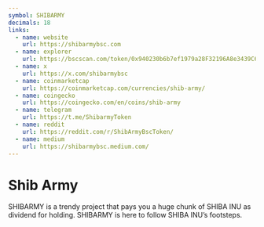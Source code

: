 ```yaml
---
symbol: SHIBARMY
decimals: 18
links:
  - name: website
    url: https://shibarmybsc.com
  - name: explorer
    url: https://bscscan.com/token/0x940230b6b7ef1979a28F32196A8e3439C645BA49
  - name: x
    url: https://x.com/shibarmybsc
  - name: coinmarketcap
    url: https://coinmarketcap.com/currencies/shib-army/
  - name: coingecko
    url: https://coingecko.com/en/coins/shib-army
  - name: telegram
    url: https://t.me/ShibarmyToken
  - name: reddit
    url: https://reddit.com/r/ShibArmyBscToken/
  - name: medium
    url: https://shibarmybsc.medium.com/
---
```


# Shib Army

SHIBARMY is a trendy project that pays you a huge chunk of SHIBA INU as dividend for holding. SHIBARMY is here to follow SHIBA INU’s footsteps.
